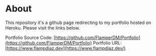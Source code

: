 # About

This repository it's a github page redirecting to my portfolio hosted on Heroku. Please visit the links below.

Portfolio Source Code: [https://github.com/FlamperDM/Portfolio](https://github.com/FlamperDM/Portfolio)
Portfolio URL: [https://www.flampdiaz.dev](https://www.flampdiaz.dev/)
